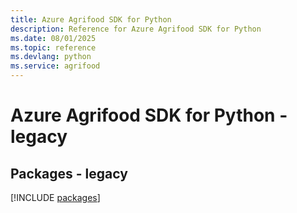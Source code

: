 ```yaml
---
title: Azure Agrifood SDK for Python
description: Reference for Azure Agrifood SDK for Python
ms.date: 08/01/2025
ms.topic: reference
ms.devlang: python
ms.service: agrifood
---
```

# Azure Agrifood SDK for Python - legacy
## Packages - legacy
[!INCLUDE [packages](agrifood-index.md)]